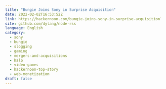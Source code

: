 ```yaml
---
title: "Bungie Joins Sony in Surprise Acquisition"
date: 2022-02-02T16:53:52Z
link: https://hackernoon.com/bungie-joins-sony-in-surprise-acquisition?source=rss&utm_medium=RSS&utm_source=news.12bit.vn
site: github.com/dylang/node-rss
language: English
category:
  - sony
  - bungie
  - slogging
  - gaming
  - mergers-and-acquisitions
  - halo
  - video-games
  - hackernoon-top-story
  - web-monetization
draft: false
---
```


